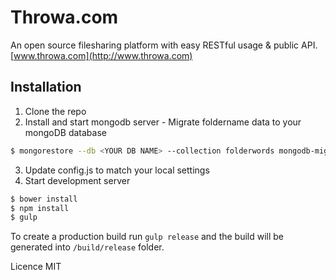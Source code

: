 Throwa.com
==============

An open source filesharing platform with easy RESTful usage & public API.
[www.throwa.com](http://www.throwa.com)

Installation
------------
1. Clone the repo
2. Install and start mongodb server - Migrate foldername data to your mongoDB database  
  ```sh
$ mongorestore --db <YOUR DB NAME> --collection folderwords mongodb-migrations/folderwords.bson
  ```
3. Update config.js to match your local settings
4. Start development server

```sh
$ bower install
$ npm install
$ gulp
```

To create a production build run ```gulp release``` and the build will be generated into ```/build/release``` folder.

Licence MIT
